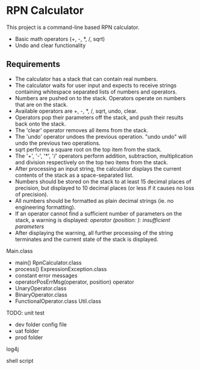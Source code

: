 # RPN Calculator

This project is a command-line based RPN calculator.

- Basic math operators (+, -, *, /, sqrt)
- Undo and clear functionality

## Requirements

- The calculator has a stack that can contain real numbers.
- The calculator waits for user input and expects to receive strings containing whitespace separated lists of numbers and operators.
- Numbers are pushed on to the stack. Operators operate on numbers that are on the stack.
- Available operators are +, -, *, /, sqrt, undo, clear.
- Operators pop their parameters off the stack, and push their results back onto the stack.
- The 'clear' operator removes all items from the stack.
- The 'undo' operator undoes the previous operation. "undo undo" will undo the previous two operations.
- sqrt performs a square root on the top item from the stack.
- The '+', '-', '*', '/' operators perform addition, subtraction, multiplication and division respectively on the top two items from the stack.
- After processing an input string, the calculator displays the current contents of the stack as a space-separated list.
- Numbers should be stored on the stack to at least 15 decimal places of precision, but displayed to 10 decimal places (or less if it causes no loss of precision).
- All numbers should be formatted as plain decimal strings (ie. no engineering formatting).
- If an operator cannot find a sufficient number of parameters on the stack, a warning is displayed: *operator <operator> (position: <pos>): insufficient parameters*
- After displaying the warning, all further processing of the string terminates and the current state of the stack is displayed.


Main.class
- main()
RpnCalculator.class
- process()
ExpressionException.class
- constant error messages
- operatorPosErrMsg(operator, position)
operator
- UnaryOperator.class
- BinaryOperator.class
- FunctionalOperator.class
Util.class

TODO:
unit test

- dev folder
config file
- uat folder
- prod folder

log4j

shell script
